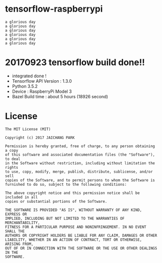 # tensorflow-raspberrypi

```
a glorious day
a glorious day
a glorious day
a glorious day
a glorious day
a glorious day
```
# 20170923 tensorflow build done!!

- integrated done ! 
- Tensorflow API Version : 1.3.0
- Python 3.5.2
- Device : RaspberryPi Model 3 
- Bazel Build time : about 5 hours (18926 second)

# License

```
The MIT License (MIT)

Copyright (c) 2017 JAICHANG PARK

Permission is hereby granted, free of charge, to any person obtaining a copy
of this software and associated documentation files (the "Software"), to deal
in the Software without restriction, including without limitation the rights
to use, copy, modify, merge, publish, distribute, sublicense, and/or sell
copies of the Software, and to permit persons to whom the Software is
furnished to do so, subject to the following conditions:

The above copyright notice and this permission notice shall be included in all
copies or substantial portions of the Software.

THE SOFTWARE IS PROVIDED "AS IS", WITHOUT WARRANTY OF ANY KIND, EXPRESS OR
IMPLIED, INCLUDING BUT NOT LIMITED TO THE WARRANTIES OF MERCHANTABILITY,
FITNESS FOR A PARTICULAR PURPOSE AND NONINFRINGEMENT. IN NO EVENT SHALL THE
AUTHORS OR COPYRIGHT HOLDERS BE LIABLE FOR ANY CLAIM, DAMAGES OR OTHER
LIABILITY, WHETHER IN AN ACTION OF CONTRACT, TORT OR OTHERWISE, ARISING FROM,
OUT OF OR IN CONNECTION WITH THE SOFTWARE OR THE USE OR OTHER DEALINGS IN THE
SOFTWARE.
```

